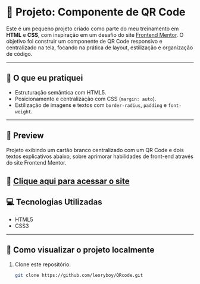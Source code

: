 # 📱 Projeto: Componente de QR Code

Este é um pequeno projeto criado como parte do meu treinamento em **HTML** e **CSS**, com inspiração em um desafio do site [Frontend Mentor](https://www.frontendmentor.io/). O objetivo foi construir um componente de QR Code responsivo e centralizado na tela, focando na prática de layout, estilização e organização de código.

---

## 🧠 O que eu pratiquei

- Estruturação semântica com HTML5.
- Posicionamento e centralização com CSS (`margin: auto`).
- Estilização de imagens e textos com `border-radius`, `padding` e `font-weight`.

---

## 📸 Preview

Projeto exibindo um cartão branco centralizado com um QR Code e dois textos explicativos abaixo, sobre aprimorar habilidades de front-end através do site Frontend Mentor.

🔗 **[Clique aqui para acessar o site](https://leoryboy.github.io/QRcode/)**
---

## 💻 Tecnologias Utilizadas

- HTML5
- CSS3

---
## 📁 Como visualizar o projeto localmente

1. Clone este repositório:
   ```bash
   git clone https://github.com/leoryboy/QRcode.git
